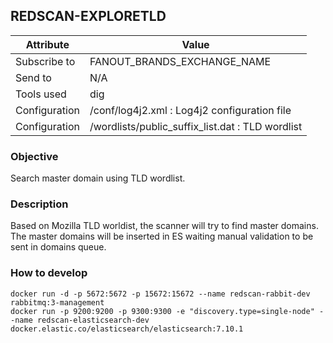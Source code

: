 ## REDSCAN-EXPLORETLD

| Attribute     | Value                                            |
| ------------- | ------------------------------------------------ |
| Subscribe to  | FANOUT_BRANDS_EXCHANGE_NAME                      |
| Send to       | N/A                                              |
| Tools used    | dig                                              |
| Configuration | /conf/log4j2.xml : Log4j2 configuration file     |
| Configuration | /wordlists/public_suffix_list.dat : TLD wordlist |

### Objective

Search master domain using TLD wordlist.

### Description

Based on Mozilla TLD worldist, the scanner will try to find master domains. The master domains will be inserted in ES waiting manual validation to be sent in domains queue. 

### How to develop

```
docker run -d -p 5672:5672 -p 15672:15672 --name redscan-rabbit-dev rabbitmq:3-management
docker run -p 9200:9200 -p 9300:9300 -e "discovery.type=single-node" --name redscan-elasticsearch-dev docker.elastic.co/elasticsearch/elasticsearch:7.10.1
```